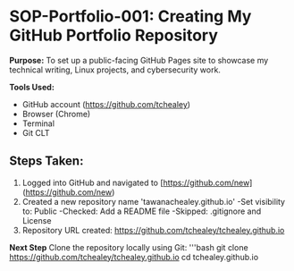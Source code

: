 # SOP-Portfolio-001: Creating My GitHub Portfolio Repository

**Purpose:**
To set up a public-facing GitHub Pages site to showcase my technical writing, Linux projects, and cybersecurity work.

**Tools Used:**
- GitHub account (https://github.com/tchealey)
- Browser (Chrome)
- Terminal
- Git CLT

## Steps Taken:

1. Logged into GitHub and navigated to [https://github.com/new] (https://github.com/new)
2. Created a new repository name 'tawanachealey.github.io'
   -Set visibility to: Public
   -Checked: Add a README file
   -Skipped: .gitignore and License
3. Repository URL created:
      https://github.com/tchealey/tchealey.github.io

**Next Step**
Clone the repository locally using Git:
'''bash
git clone https://github.com/tchealey/tchealey.github.io
cd tchealey.github.io
